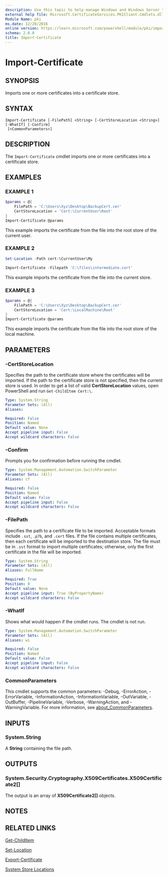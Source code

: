 ```yaml
---
description: Use this topic to help manage Windows and Windows Server technologies with Windows PowerShell.
external help file: Microsoft.CertificateServices.PKIClient.Cmdlets.dll-Help.xml
Module Name: pki
ms.date: 12/20/2016
online version: https://learn.microsoft.com/powershell/module/pki/import-certificate?view=windowsserver2022-ps&wt.mc_id=ps-gethelp
schema: 2.0.0
title: Import-Certificate
---
```


# Import-Certificate

## SYNOPSIS
Imports one or more certificates into a certificate store.

## SYNTAX

```
Import-Certificate [-FilePath] <String> [-CertStoreLocation <String>] [-WhatIf] [-Confirm]
 [<CommonParameters>]
```

## DESCRIPTION

The `Import-Certificate` cmdlet imports one or more certificates into a certificate store.

## EXAMPLES

### EXAMPLE 1

```powershell
$params = @{
    FilePath = 'C:\Users\Xyz\Desktop\BackupCert.cer'
    CertStoreLocation = 'Cert:\CurrentUser\Root'
}
Import-Certificate @params
```

This example imports the certificate from the file into the root store of the current user.

### EXAMPLE 2

```powershell
Set-Location -Path cert:\CurrentUser\My

Import-Certificate -Filepath 'C:\files\intermediate.cert'
```

This example imports the certificate from the file into the current store.

### EXAMPLE 3

```powershell
$params = @{
    FilePath = 'C:\Users\Xyz\Desktop\BackupCert.cer'
    CertStoreLocation = 'Cert:\LocalMachine\Root'
}
Import-Certificate @params
```

This example imports the certificate from the file into the root store of the local machine.

## PARAMETERS

### -CertStoreLocation

Specifies the path to the certificate store where the certificates will be imported. If the path to
the certificate store is not specified, then the current store is used. In order to get a list of
valid **CertStoreLocation** values, open PowerShell and run `Get-ChildItem Cert:\`.

```yaml
Type: System.String
Parameter Sets: (All)
Aliases: 

Required: False
Position: Named
Default value: None
Accept pipeline input: False
Accept wildcard characters: False
```

### -Confirm

Prompts you for confirmation before running the cmdlet.

```yaml
Type: System.Management.Automation.SwitchParameter
Parameter Sets: (All)
Aliases: cf

Required: False
Position: Named
Default value: False
Accept pipeline input: False
Accept wildcard characters: False
```

### -FilePath

Specifies the path to a certificate file to be imported. Acceptable formats include `.sst`, `.p7b`,
and `.cert` files. If the file contains multiple certificates, then each certificate will be
imported to the destination store. The file must be in `.sst` format to import multiple
certificates; otherwise, only the first certificate in the file will be imported.

```yaml
Type: System.String
Parameter Sets: (All)
Aliases: FullName

Required: True
Position: 0
Default value: None
Accept pipeline input: True (ByPropertyName)
Accept wildcard characters: False
```

### -WhatIf

Shows what would happen if the cmdlet runs.
The cmdlet is not run.

```yaml
Type: System.Management.Automation.SwitchParameter
Parameter Sets: (All)
Aliases: wi

Required: False
Position: Named
Default value: False
Accept pipeline input: False
Accept wildcard characters: False
```

### CommonParameters

This cmdlet supports the common parameters: -Debug, -ErrorAction, -ErrorVariable,
-InformationAction, -InformationVariable, -OutVariable, -OutBuffer, -PipelineVariable, -Verbose,
-WarningAction, and -WarningVariable. For more information, see
[about_CommonParameters](https://go.microsoft.com/fwlink/?LinkID=113216).

## INPUTS

### System.String

A **String** containing the file path.

## OUTPUTS

### System.Security.Cryptography.X509Certificates.X509Certificate2[]

The output is an array of **X509Certificate2\[\]** objects.

## NOTES

## RELATED LINKS

[Get-ChildItem](https://go.microsoft.com/fwlink/p/?LinkId=290488)

[Set-Location](https://go.microsoft.com/fwlink/p/?LinkId=293912)

[Export-Certificate](./Export-Certificate.md)

[System Store Locations](/windows/desktop/seccrypto/system-store-locations)
